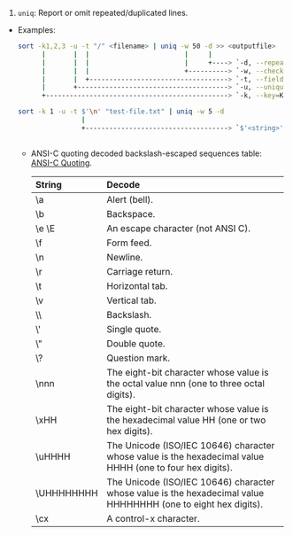 1. `uniq`: Report or omit repeated/duplicated lines.

- Examples:

  ```bash
  sort -k1,2,3 -u -t "/" <filename> | uniq -w 50 -d >> <outputfile>
        |       |  |                        |     |
        |       |  |                        |     +----> `-d, --repeated` := only print duplicated lines, one for each group.
        |       |  |                        +----------> `-w, --check-chars=N` := compare less than N characters in each line.
        |       |  +-----------------------------------> `-t, --field-separator=SEP` := use SEP instead of non-blank transition.
        |       +--------------------------------------> `-u, --unique` := with `-c` check for strict ordering; without it, output only the first of an equal/satisfy run.
        +----------------------------------------------> `-k, --key=KEYDEF` := sort via key; KEYDEF can be either location or type.
  ```

  ```bash
  sort -k 1 -u -t $'\n' "test-file.txt" | uniq -w 5 -d
                  |
                  +------------------------------------> `$'<string>'` := ANSI-C Quoting, this a type of string expansion, with backslash-escaped '\' characters
                                                                          replaced as specified by the ANSI-C standard. Backslash escape sequences, if present, are decode as follow.

  ```

  - ANSI-C quoting decoded backslash-escaped sequences table: [ANSI-C Quoting](https://www.gnu.org/savannah-checkouts/gnu/bash/manual/bash.html#ANSI_002dC-Quoting).

    | String     | Decode                                                                                                         |
    | :--------- | :------------------------------------------------------------------------------------------------------------- |
    | \a         | Alert (bell).                                                                                                  |
    | \b         | Backspace.                                                                                                     |
    | \e \E      | An escape character (not ANSI C).                                                                              |
    | \f         | Form feed.                                                                                                     |
    | \n         | Newline.                                                                                                       |
    | \r         | Carriage return.                                                                                               |
    | \t         | Horizontal tab.                                                                                                |
    | \v         | Vertical tab.                                                                                                  |
    | \\\        | Backslash.                                                                                                     |
    | \\'        | Single quote.                                                                                                  |
    | \\"        | Double quote.                                                                                                  |
    | \\?        | Question mark.                                                                                                 |
    | \nnn       | The eight-bit character whose value is the octal value nnn (one to three octal digits).                        |
    | \xHH       | The eight-bit character whose value is the hexadecimal value HH (one or two hex digits).                       |
    | \uHHHH     | The Unicode (ISO/IEC 10646) character whose value is the hexadecimal value HHHH (one to four hex digits).      |
    | \UHHHHHHHH | The Unicode (ISO/IEC 10646) character whose value is the hexadecimal value HHHHHHHH (one to eight hex digits). |
    | \cx        | A control-x character.                                                                                         |
